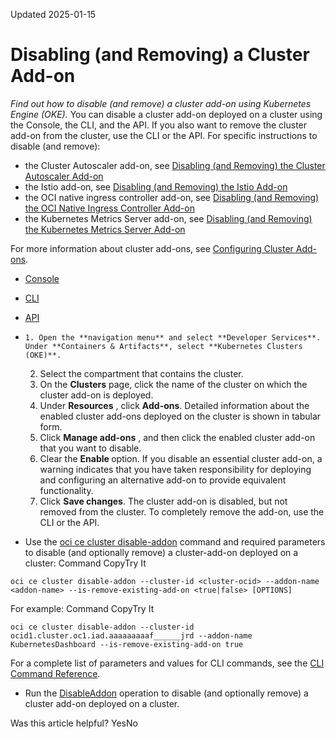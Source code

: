 Updated 2025-01-15
# Disabling (and Removing) a Cluster Add-on
_Find out how to disable (and remove) a cluster add-on using Kubernetes Engine (OKE)._
You can disable a cluster add-on deployed on a cluster using the Console, the CLI, and the API. If you also want to remove the cluster add-on from the cluster, use the CLI or the API.
For specific instructions to disable (and remove):
  * the Cluster Autoscaler add-on, see [Disabling (and Removing) the Cluster Autoscaler Add-on](https://docs.oracle.com/en-us/iaas/Content/ContEng/Tasks/contengusingclusterautoscaler_topic-Working_with_Cluster_Autoscaler_as_Cluster_Add-on.htm#contengusingclusterautoscaler_topic-Disabling_Removing_Cluster_Autoscaler_Add-on)
  * the Istio add-on, see [Disabling (and Removing) the Istio Add-on](https://docs.oracle.com/en-us/iaas/Content/ContEng/Tasks/contengistio-cluster-add-on.htm#contengistio-cluster-add-on_topic-Disabling_Removing_Istio_Add-on)
  * the OCI native ingress controller add-on, see [Disabling (and Removing) the OCI Native Ingress Controller Add-on](https://docs.oracle.com/en-us/iaas/Content/ContEng/Tasks/contengsettingupnativeingresscontroller-addon-installing-creating-resources.htm#contengsettingupnativeingresscontroller-addon-Disabling_Removing)
  * the Kubernetes Metrics Server add-on, see [Disabling (and Removing) the Kubernetes Metrics Server Add-on](https://docs.oracle.com/en-us/iaas/Content/ContEng/Tasks/contengworkingwithmetricsserver_cluster-add-on.htm#contengworkingwithmetricsserver_cluster-add-on_disabling-removing)


For more information about cluster add-ons, see [Configuring Cluster Add-ons](https://docs.oracle.com/en-us/iaas/Content/ContEng/Tasks/contengconfiguringclusteraddons.htm#contengconfiguringclusteraddons "Find out about configuring cluster add-ons in clusters you create using Kubernetes Engine \(OKE\).").
  * [Console](https://docs.oracle.com/en-us/iaas/Content/ContEng/Tasks/disable-add-on.htm)
  * [CLI](https://docs.oracle.com/en-us/iaas/Content/ContEng/Tasks/disable-add-on.htm)
  * [API](https://docs.oracle.com/en-us/iaas/Content/ContEng/Tasks/disable-add-on.htm)


  *     1. Open the **navigation menu** and select **Developer Services**. Under **Containers & Artifacts**, select **Kubernetes Clusters (OKE)**.
    2. Select the compartment that contains the cluster.
    3. On the **Clusters** page, click the name of the cluster on which the cluster add-on is deployed.
    4. Under **Resources** , click **Add-ons**.
Detailed information about the enabled cluster add-ons deployed on the cluster is shown in tabular form.
    5. Click **Manage add-ons** , and then click the enabled cluster add-on that you want to disable.
    6. Clear the **Enable <add-on name>** option. 
If you disable an essential cluster add-on, a warning indicates that you have taken responsibility for deploying and configuring an alternative add-on to provide equivalent functionality.
    7. Click **Save changes**.
The cluster add-on is disabled, but not removed from the cluster. To completely remove the add-on, use the CLI or the API.
  * Use the [oci ce cluster disable-addon](https://docs.oracle.com/iaas/tools/oci-cli/latest/oci_cli_docs/cmdref/ce/cluster/disable-addon.html) command and required parameters to disable (and optionally remove) a cluster-add-on deployed on a cluster:
Command
CopyTry It
```
oci ce cluster disable-addon --cluster-id <cluster-ocid> --addon-name <addon-name> --is-remove-existing-add-on <true|false> [OPTIONS]
```

For example:
Command
CopyTry It
```
oci ce cluster disable-addon --cluster-id ocid1.cluster.oc1.iad.aaaaaaaaaf______jrd --addon-name KubernetesDashboard --is-remove-existing-add-on true
```

For a complete list of parameters and values for CLI commands, see the [CLI Command Reference](https://docs.oracle.com/iaas/tools/oci-cli/latest).
  * Run the [DisableAddon](https://docs.oracle.com/iaas/api/#/en/containerengine/latest/Cluster/DisableAddon) operation to disable (and optionally remove) a cluster add-on deployed on a cluster.


Was this article helpful?
YesNo

